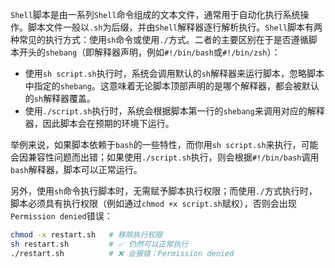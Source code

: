 `Shell`脚本是由一系列`Shell`命令组成的文本文件，通常用于自动化执行系统操作。脚本文件一般以`.sh`为后缀，并由`Shell`解释器逐行解析执行。`Shell`脚本有两种常见的执行方式：使用`sh`命令或使用`./`方式。二者的主要区别在于是否遵循脚本开头的`shebang`（即解释器声明，例如`#!/bin/bash`或`#!/bin/zsh`）：

- 使用`sh script.sh`执行时，系统会调用默认的`sh`解释器来运行脚本，忽略脚本中指定的`shebang`。这意味着无论脚本顶部声明的是哪个解释器，都会被默认的`sh`解释器覆盖。
- 使用`./script.sh`执行时，系统会根据脚本第一行的`shebang`来调用对应的解释器，因此脚本会在预期的环境下运行。

举例来说，如果脚本依赖于`bash`的一些特性，而你用`sh script.sh`来执行，可能会因兼容性问题而出错；如果使用`./script.sh`执行，则会根据`#!/bin/bash`调用`bash`解释器，脚本可以正常运行。

另外，使用`sh`命令执行脚本时，无需赋予脚本执行权限；而使用`./`方式执行时，脚本必须具有执行权限（例如通过`chmod +x script.sh`赋权），否则会出现`Permission denied`错误：

```sh
chmod -x restart.sh   # 移除执行权限
sh restart.sh         # ✅ 仍然可以正常执行
./restart.sh          # ❌ 会报错：Permission denied
```

